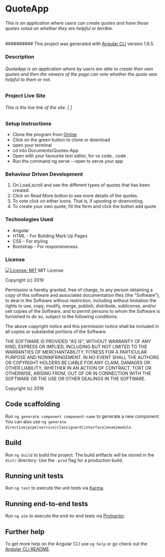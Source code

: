 # QuoteApp

###### This is an application where users can create quotes and have those quotes voted on whether they are helpful or terrible.
########## This project was generated with [Angular CLI](https://github.com/angular/angular-cli) version 1.6.5.

### Description

###### QuoteApp is an application where by users are able to create their own quotes and then the viewers of the page can vote whether the quote was helpful to them or not.


### Project Live Site

###### This is the live link of the site. [ ]

### Setup Instructions

* Clone the program from [Online]()
* Click on the green button to clone or download
* open your terminal
* cd into Documents/Quotes-App
* Open with your favourite text editor, for vs code.. code .
* Run the command ng serve --open to serve your app


### Behaviour Driven Development

1. On Load,scroll and see the different types of quotes that has been created.
2. Click on Read More button to see more details of the quotes.
3. To vote click on either icons. That is, if upvoting or downvoting.
4. To create your own quote, fill the form and click the button add quote

### Technologies Used

* Angular
* HTML - For Building Mark Up Pages
* CSS -  For styling
* Bootstrap - For responsiveness

### License

[![License: MIT](https://img.shields.io/badge/License-MIT-yellow.svg)](https://opensource.org/licenses/MIT)
MIT License

Copyright (c) 2019 

Permission is hereby granted, free of charge, to any person obtaining a copy
of this software and associated documentation files (the "Software"), to deal
in the Software without restriction, including without limitation the rights
to use, copy, modify, merge, publish, distribute, sublicense, and/or sell
copies of the Software, and to permit persons to whom the Software is
furnished to do so, subject to the following conditions:

The above copyright notice and this permission notice shall be included in all
copies or substantial portions of the Software.

THE SOFTWARE IS PROVIDED "AS IS", WITHOUT WARRANTY OF ANY KIND, EXPRESS OR
IMPLIED, INCLUDING BUT NOT LIMITED TO THE WARRANTIES OF MERCHANTABILITY,
FITNESS FOR A PARTICULAR PURPOSE AND NONINFRINGEMENT. IN NO EVENT SHALL THE
AUTHORS OR COPYRIGHT HOLDERS BE LIABLE FOR ANY CLAIM, DAMAGES OR OTHER
LIABILITY, WHETHER IN AN ACTION OF CONTRACT, TORT OR OTHERWISE, ARISING FROM,
OUT OF OR IN CONNECTION WITH THE SOFTWARE OR THE USE OR OTHER DEALINGS IN THE
SOFTWARE.

Copyright (c) 2019 

## Code scaffolding

Run `ng generate component component-name` to generate a new component. You can also use `ng generate directive|pipe|service|class|guard|interface|enum|module`.

## Build

Run `ng build` to build the project. The build artifacts will be stored in the `dist/` directory. Use the `-prod` flag for a production build.

## Running unit tests

Run `ng test` to execute the unit tests via [Karma](https://karma-runner.github.io).

## Running end-to-end tests

Run `ng e2e` to execute the end-to-end tests via [Protractor](http://www.protractortest.org/).

## Further help

To get more help on the Angular CLI use `ng help` or go check out the [Angular CLI README](https://github.com/angular/angular-cli/blob/master/README.md).
